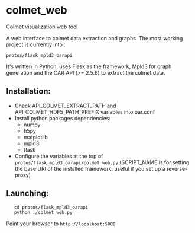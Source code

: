 # colmet_web
Colmet visualization web tool

A web interface to colmet data extraction and graphs.
The most working project is currently into :
  
  ``protos/flask_mpld3_oarapi``
  
It's written in Python, uses Flask as the framework, Mpld3 for graph generation and 
the OAR API (>= 2.5.6) to extract the colmet data.

Installation:
-------------

- Check API_COLMET_EXTRACT_PATH and API_COLMET_HDF5_PATH_PREFIX variables into oar.conf
- Install python packages dependencies:
  - numpy
  - h5py
  - matplotlib
  - mpld3
  - flask
- Configure the variables at the top of ``protos/flask_mpld3_oarapi/colmet_web.py`` (SCRIPT_NAME is for
  setting the base URI of the installed framework, useful if you set up a reverse-proxy)

Launching:
---------
```
   cd protos/flask_mpld3_oarapi
   python ./colmet_web.py
```

Point your browser to ``http://localhost:5000``
